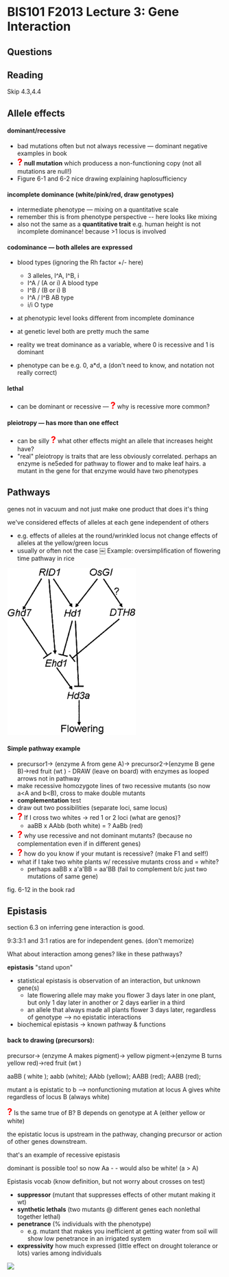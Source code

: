 # BIS101 F2013 Lecture 3: Gene Interaction

## Questions

## Reading

Skip 4.3,4.4

## Allele effects

#### dominant/recessive

* bad mutations often but not always recessive — dominant negative examples in book
* <strong style="font-size: 150%; color: red;">?</strong> **null mutation** which producess a non-functioning copy (not all mutations are null!)
* Figure 6-1 and 6-2 nice drawing explaining haplosufficiency

#### incomplete dominance (white/pink/red, draw genotypes) 

* intermediate phenotype — mixing on a quantitative scale
* remember this is from phenotype perspective -- here looks like mixing
* also not the same as a **quantitative trait** e.g. human height is not incomplete dominance! because >1 locus is involved

#### codominance  — both alleles are expressed

* blood types (ignoring the Rh factor +/- here)
	- 3 alleles, I^A, I^B, i
	- I^A / (A or i) A blood type
	- I^B / (B or i) B
	- I^A / I^B AB type
	- i/i O type
	
* at phenotypic level looks different from incomplete dominance
* at genetic level both are pretty much the same
* reality we treat dominance as a variable, where 0 is recessive and 1 is dominant
* phenotype can be e.g. 0, a*d, a (don't need to know, and notation not really correct)
        
#### lethal

* can be dominant or recessive — <strong style="font-size: 150%; color: red;">?</strong> why is recessive more common?

#### pleiotropy — has more than one effect

* can be silly <strong style="font-size: 150%; color: red;">?</strong> what other effects might an allele that increases height have?
* "real" pleiotropy is traits that are less obviously correlated.  perhaps an enzyme is ne5eded for pathway to flower and to make leaf hairs.  a mutant in the gene for that enzyme would have two phenotypes

## Pathways

genes not in vacuum and not just make one product that does it's thing

we've considered effects of alleles at each gene independent of others

* e.g. effects of alleles at the round/wrinkled locus not change effects of alleles at the yellow/green locus
* usually or often not the case
    ￼
Example: oversimplification of flowering time pathway in rice

<img src="./images/rice_pathway.jpg" style="width: 300px;"/>

#### Simple pathway example

* precursor1-> (enzyme A from gene A)-> precursor2->(enzyme B gene B)->red fruit (wt ) 	- DRAW (leave on board) with enzymes as looped arrows not in pathway
* make recessive homozygote lines of two recessive mutants (so now a<A and b<B), cross to make double mutants
* **complementation** test
* draw out two possibilities (separate loci, same locus)
* <strong style="font-size: 150%; color: red;">?</strong> If I cross two whites -> red 1 or 2 loci (what are genos)? 	
 	- aaBB x AAbb (both white) = ? AaBb (red)
* <strong style="font-size: 150%; color: red;">?</strong> why use recessive and not dominant mutants? (because no complementation even if in different genes)
* <strong style="font-size: 150%; color: red;">?</strong> how do you know if your mutant is recessive? (make F1 and self!)
* what if I take two white plants w/ recessive mutants cross and = white?
	- perhaps aaBB x a'a'BB = aa'BB (fail to complement b/c just two mutations of same gene)

fig. 6-12 in the book rad

## Epistasis

section 6.3 on inferring gene interaction is good.

9:3:3:1 and 3:1 ratios are for independent genes. (don't memorize)

What about interaction among genes? like in these pathways?

**epistasis** "stand upon" 

* statistical epistasis is observation of an interaction, but unknown gene(s)
	- late flowering allele may make you flower 3 days later in one plant, but only 1 day later in another or 2 days earlier in a third
	- an allele that always made all plants flower 3 days later, regardless of genotype —> no epistatic interactions
* biochemical epistasis -> known pathway & functions

#### back to drawing (precursors): 

precursor-> (enzyme A makes pigment)-> yellow pigment->(enzyme B turns yellow red)->red fruit (wt ) 

aaBB ( white ); aabb (white); AAbb (yellow); AABB (red); AABB (red); 

mutant a is epistatic to b —> nonfunctioning mutation at locus A gives white regardless of locus B (always white)

<strong style="font-size: 150%; color: red;">?</strong> Is the same true of B? B depends on genotype at A (either yellow or white)

the epistatic locus is upstream in the pathway, changing precursor or action of other genes downstream.  

that's an example of recessive epistasis

dominant is possible too!  so now Aa - -  would also be white! (a > A)

Epistasis vocab (know definition, but not worry about crosses on test)
* **suppressor**  (mutant that suppresses effects of other mutant making it wt)
* **synthetic lethals** (two mutants @ different genes each nonlethal together lethal)
* **penetrance** (% individuals with the phenotype)
	- e.g. mutant that makes you inefficient at getting water from soil will show low penetrance in an irrigated system
* **expressivity** how much expressed (little effect on drought tolerance or lots) varies among individuals

<img src="./griffiths/ch06/figure_06_22.jpg" style="width: 250px;"/>